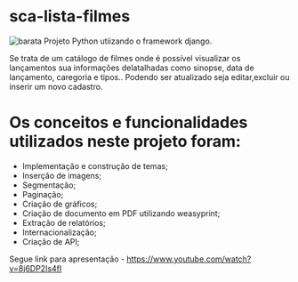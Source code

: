 # sca-lista-filmes
![barata](https://github.com/GMotinha/sca-lista-filmes/assets/113401563/3e4bea24-6ddd-4117-91ca-4491581bbfc9)
Projeto Python utiizando o framework django.

Se trata de um catálogo de filmes onde é possível visualizar os lançamentos sua informações delatalhadas como sinopse, data de lançamento, caregoria e tipos.. Podendo ser atualizado seja editar,excluir ou inserir um novo cadastro.


# Os conceitos e funcionalidades utilizados neste projeto foram:

- Implementação e construção  de temas;
- Inserção de imagens;
- Segmentação;
- Paginação;
- Criação de gráficos;
- Criação de documento em PDF utilizando weasyprint;
- Extração de relatórios;
- Internacionalização;
- Criação de API;

Segue link para apresentação - https://www.youtube.com/watch?v=8j6DP2Is4fI



